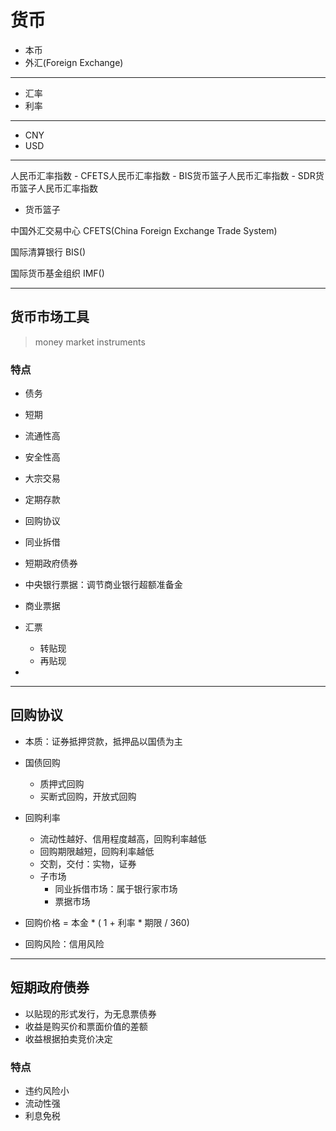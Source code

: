 # 货币



- 本币
- 外汇(Foreign Exchange)

---


- 汇率
- 利率

---

- CNY
- USD


---

人民币汇率指数
    - CFETS人民币汇率指数
    - BIS货币篮子人民币汇率指数
    - SDR货币篮子人民币汇率指数

- 货币篮子

中国外汇交易中心
CFETS(China Foreign Exchange Trade System)

国际清算银行
BIS()


国际货币基金组织
IMF()


---

## 货币市场工具
> money market instruments


### 特点
- 债务
- 短期
- 流通性高
- 安全性高
- 大宗交易




- 定期存款
- 回购协议
- 同业拆借

- 短期政府债券
- 中央银行票据：调节商业银行超额准备金

- 商业票据
- 汇票
    - 转贴现
    - 再贴现
-

---

## 回购协议

- 本质：证券抵押贷款，抵押品以国债为主

- 国债回购
    - 质押式回购
    - 买断式回购，开放式回购

- 回购利率
    - 流动性越好、信用程度越高，回购利率越低
    - 回购期限越短，回购利率越低
    - 交割，交付：实物，证券
    - 子市场
        - 同业拆借市场：属于银行家市场
        - 票据市场

- 回购价格 = 本金 * ( 1 + 利率 * 期限 / 360)

- 回购风险：信用风险


---

## 短期政府债券
- 以贴现的形式发行，为无息票债券
- 收益是购买价和票面价值的差额
- 收益根据拍卖竞价决定

### 特点
- 违约风险小
- 流动性强
- 利息免税

